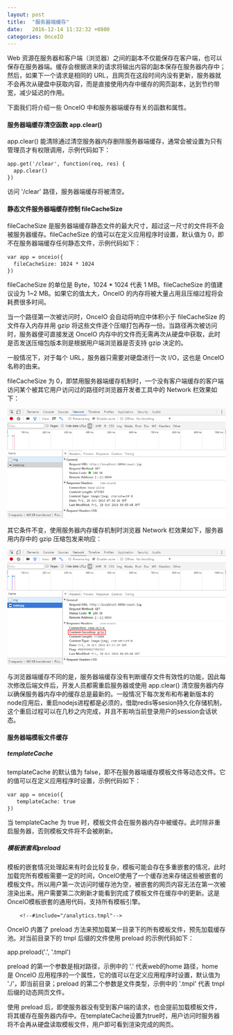 ```yaml
---
layout: post
title:  "服务器端缓存"
date:   2016-12-14 11:32:32 +0800
categories: OnceIO
---
```

Web 资源在服务器和客户端（浏览器）之间的副本不仅能保存在客户端，也可以保存在服务器端。缓存会根据进来的请求将输出内容的副本保存在服务器内存中；然后，如果下一个请求是相同的 URL，且网页在这段时间内没有更新，服务器就不会再次从硬盘中获取内容，而是直接使用内存中缓存的网页副本，达到节约带宽，减少延迟的作用。  
  
下面我们将介绍一些 OnceIO 中和服务器端缓存有关的函数和属性。

#### 服务器端缓存清空函数 app.clear()

app.clear() 能清除通过清空服务器内存删除服务器端缓存，通常会被设置为只有管理员才有权限调用，示例代码如下：  

    app.get('/clear', function(req, res) {
      app.clear()
    }) 

访问 '/clear' 路径，服务器端缓存将被清空。

#### 静态文件服务器端缓存控制 fileCacheSize

fileCacheSize 是服务器端缓存静态文件的最大尺寸，超过这一尺寸的文件将不会被服务器缓存。fileCacheSize 的值可以在定义应用程序时设置，默认值为 0，即不在服务器端缓存任何静态文件，示例代码如下：

    var app = onceio({
      fileCacheSize: 1024 * 1024
    })

fileCacheSize 的单位是 Byte，1024 * 1024 代表 1 MB。fileCacheSize 的值建议设为 1~2 MB。如果它的值太大，OnceIO 的内存将被大量占用且压缩过程将会耗费很多时间。  
  
当一个路径第一次被访问时，OnceIO 会自动将响应中体积小于 fileCacheSize 的文件存入内存并用 gzip 将这些文件逐个压缩打包再存一份。当路径再次被访问时，服务器便可直接发送 OnceIO 内存中的文件而无需再次从硬盘中获取，此时是否发送压缩包版本则是根据用户端浏览器是否支持 gzip 决定的。
  
一般情况下，对于每个 URL，服务器只需要对硬盘进行一次 I/O，这也是 OnceIO 名称的由来。  

fileCacheSize 为 0，即禁用服务器端缓存机制时，一个没有客户端缓存的客户端访问某个被其它用户访问过的路径时浏览器开发者工具中的 Network 栏效果如下：  
  
![不使用服务器内存缓存机制时 Network 栏效果][1]
  
其它条件不变，使用服务器内存缓存机制时浏览器 Network 栏效果如下，服务器用内存中的 gzip 压缩包发来响应：  
  
![使用服务器内存缓存机制时 Network 栏效果][2]  
  
与浏览器端缓存不同的是，服务器端缓存没有判断缓存文件有效性的功能，因此每次修改后端文件后，开发人员都需重启服务器或使用 app.clear() 清空服务器内存以确保服务器内存中的缓存总是最新的。一般情况下每次发布和布暑新版本的node应用后，重启nodejs进程都是必须的，借助redis等sesion持久化存储机制，这个重启过程可以在几秒之内完成，并且不影响当前登录用户的session会话状态。

#### 服务器端模板文件缓存

##### templateCache

templateCache 的默认值为 false，即不在服务器端缓存模板文件等动态文件。它的值可以在定义应用程序时设置，示例代码如下：  

    var app = onceio({
       templateCache: true
    })

当 templateCache 为 true 时，模板文件会在服务器内存中被缓存。此时除非重启服务器，否则模板文件将不会被刷新。

##### 模板嵌套和preload

模板的嵌套情况处理起来有时会比较复杂，模板可能会存在多重嵌套的情况，此时加载完所有模板需要一定的时间，OnceIO使用了一个缓存池来存储这些被嵌套的模板文件。所以用户第一次访问时缓存池为空，被嵌套的网页内容无法在第一次被渲染出来。用户需要第二次刷新才能看到完成了模板文件在缓存中的更新。这是OnceIO模板嵌套的通用代码，支持所有模板引擎。

        <!--#include="/analytics.tmpl"-->

OnceIO 内置了 preload 方法来预加载某一目录下的所有模板文件，预先加载缓存池。对当前目录下的 tmpl 后缀的文件使用 preload 的示例代码如下： 

  app.preload('.', '.tmpl')

preload 的第一个参数是相对路径，示例中的 '.' 代表web的home 路径，home 是 OnceIO 应用程序的一个属性，它的值可以在定义应用程序时设置，默认值为 './'，即当前目录；preload 的第二个参数是文件类型，示例中的 '.tmpl' 代表 tmpl 后缀的动态网页文件。 

使用 preload 后，即使服务器没有受到客户端的请求，也会提前加载模板文件，将其缓存在服务器内存中。在templateCache设置为true时，用户访问时服务器将不会再从硬盘读取模板文件，用户即可看到渲染完成的网页。  


  




[1]: https://raw.githubusercontent.com/OnceDoc/images/gh-pages/OnceAcademy/cache/no_fileCacheSize_browser_network.png
[2]: https://raw.githubusercontent.com/OnceDoc/images/gh-pages/OnceAcademy/cache/fileCacheSize_set_browser_network.png
